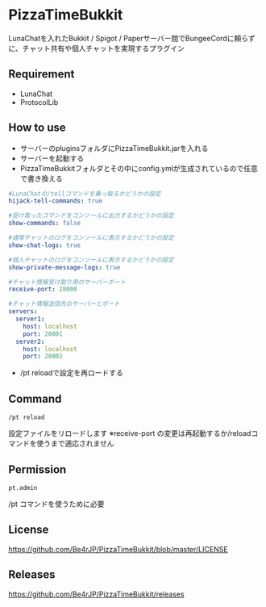 # PizzaTimeBukkit

LunaChatを入れたBukkit / Spigot / Paperサーバー間でBungeeCordに頼らずに、チャット共有や個人チャットを実現するプラグイン

## Requirement

* LunaChat
* ProtocolLib

## How to use

* サーバーのpluginsフォルダにPizzaTimeBukkit.jarを入れる
* サーバーを起動する
* PizzaTimeBukkitフォルダとその中にconfig.ymlが生成されているので任意で書き換える
```yaml
#LunaChatの/tellコマンドを乗っ取るかどうかの設定
hijack-tell-commands: true

#受け取ったコマンドをコンソールに出力するかどうかの設定
show-commands: false

#通常チャットのログをコンソールに表示するかどうかの設定
show-chat-logs: true

#個人チャットのログをコンソールに表示するかどうかの設定
show-private-message-logs: true

#チャット情報受け取り用のサーバーポート
receive-port: 28000

#チャット情報送信先のサーバーとポート
servers:
  server1:
    host: localhost
    port: 28001
  server2:
    host: localhost
    port: 28002
```
* /pt reloadで設定を再ロードする

## Command
```
/pt reload
```
設定ファイルをリロードします
※receive-port の変更は再起動するか/reloadコマンドを使うまで適応されません

## Permission
```
pt.admin
```
/pt コマンドを使うために必要

## License
https://github.com/Be4rJP/PizzaTimeBukkit/blob/master/LICENSE

## Releases
https://github.com/Be4rJP/PizzaTimeBukkit/releases
